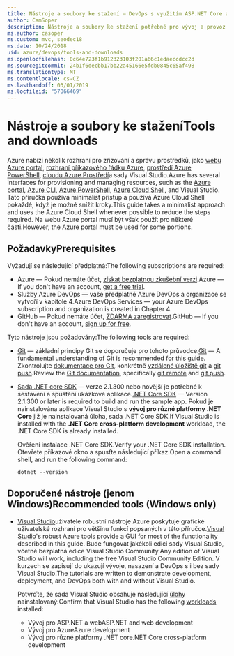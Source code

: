```yaml
---
title: Nástroje a soubory ke stažení – DevOps s využitím ASP.NET Core a Azure
author: CamSoper
description: Nástroje a soubory ke stažení potřebné pro vývoj a provoz s ASP.NET Core a Azure.
ms.author: casoper
ms.custom: mvc, seodec18
ms.date: 10/24/2018
uid: azure/devops/tools-and-downloads
ms.openlocfilehash: 0c64e723f1b912323103f201a66c1edaeccdcc2d
ms.sourcegitcommit: 24b1f6decbb17bb22a45166e5fdb0845c65af498
ms.translationtype: MT
ms.contentlocale: cs-CZ
ms.lasthandoff: 03/01/2019
ms.locfileid: "57066469"
---
```

# <a name="tools-and-downloads"></a><span data-ttu-id="cbf95-103">Nástroje a soubory ke stažení</span><span class="sxs-lookup"><span data-stu-id="cbf95-103">Tools and downloads</span></span>

<span data-ttu-id="cbf95-104">Azure nabízí několik rozhraní pro zřizování a správu prostředků, jako [webu Azure portal](https://portal.azure.com), [rozhraní příkazového řádku Azure](/cli/azure/), [prostředí Azure PowerShell](/powershell/azure/overview), [cloudu Azure Prostředí](https://shell.azure.com/bash)a sady Visual Studio.</span><span class="sxs-lookup"><span data-stu-id="cbf95-104">Azure has several interfaces for provisioning and managing resources, such as the [Azure portal](https://portal.azure.com), [Azure CLI](/cli/azure/), [Azure PowerShell](/powershell/azure/overview), [Azure Cloud Shell](https://shell.azure.com/bash), and Visual Studio.</span></span> <span data-ttu-id="cbf95-105">Tato příručka používá minimalist přístup a používá Azure Cloud Shell pokaždé, když je možné snížit kroky.</span><span class="sxs-lookup"><span data-stu-id="cbf95-105">This guide takes a minimalist approach and uses the Azure Cloud Shell whenever possible to reduce the steps required.</span></span> <span data-ttu-id="cbf95-106">Na webu Azure portal musí být však použít pro některé části.</span><span class="sxs-lookup"><span data-stu-id="cbf95-106">However, the Azure portal must be used for some portions.</span></span>

## <a name="prerequisites"></a><span data-ttu-id="cbf95-107">Požadavky</span><span class="sxs-lookup"><span data-stu-id="cbf95-107">Prerequisites</span></span>

<span data-ttu-id="cbf95-108">Vyžadují se následující předplatná:</span><span class="sxs-lookup"><span data-stu-id="cbf95-108">The following subscriptions are required:</span></span>

* <span data-ttu-id="cbf95-109">Azure &mdash; Pokud nemáte účet, [získat bezplatnou zkušební verzi](https://azure.microsoft.com/free/).</span><span class="sxs-lookup"><span data-stu-id="cbf95-109">Azure &mdash; If you don't have an account, [get a free trial](https://azure.microsoft.com/free/).</span></span>
* <span data-ttu-id="cbf95-110">Služby Azure DevOps &mdash; vaše předplatné Azure DevOps a organizace se vytvoří v kapitole 4.</span><span class="sxs-lookup"><span data-stu-id="cbf95-110">Azure DevOps Services &mdash; your Azure DevOps subscription and organization is created in Chapter 4.</span></span>
* <span data-ttu-id="cbf95-111">GitHub &mdash; Pokud nemáte účet, [ZDARMA zaregistrovat](https://github.com/join).</span><span class="sxs-lookup"><span data-stu-id="cbf95-111">GitHub &mdash; If you don't have an account, [sign up for free](https://github.com/join).</span></span>

<span data-ttu-id="cbf95-112">Tyto nástroje jsou požadovány:</span><span class="sxs-lookup"><span data-stu-id="cbf95-112">The following tools are required:</span></span>

* <span data-ttu-id="cbf95-113">[Git](https://git-scm.com/downloads) &mdash; základní principy Git se doporučuje pro tohoto průvodce.</span><span class="sxs-lookup"><span data-stu-id="cbf95-113">[Git](https://git-scm.com/downloads) &mdash; A fundamental understanding of Git is recommended for this guide.</span></span> <span data-ttu-id="cbf95-114">Zkontrolujte [dokumentace pro Git](https://git-scm.com/doc), konkrétně [vzdálené úložiště git](https://git-scm.com/docs/git-remote) a [git push](https://git-scm.com/docs/git-push).</span><span class="sxs-lookup"><span data-stu-id="cbf95-114">Review the [Git documentation](https://git-scm.com/doc), specifically [git remote](https://git-scm.com/docs/git-remote) and [git push](https://git-scm.com/docs/git-push).</span></span>
* <span data-ttu-id="cbf95-115">[Sada .NET core SDK](https://www.microsoft.com/net/download/) &mdash; verze 2.1.300 nebo novější je potřebné k sestavení a spuštění ukázkové aplikace.</span><span class="sxs-lookup"><span data-stu-id="cbf95-115">[.NET Core SDK](https://www.microsoft.com/net/download/) &mdash; Version 2.1.300 or later is required to build and run the sample app.</span></span> <span data-ttu-id="cbf95-116">Pokud je nainstalována aplikace Visual Studio s **vývoj pro různé platformy .NET Core** již je nainstalovaná úloha, sada .NET Core SDK.</span><span class="sxs-lookup"><span data-stu-id="cbf95-116">If Visual Studio is installed with the **.NET Core cross-platform development** workload, the .NET Core SDK is already installed.</span></span>

    <span data-ttu-id="cbf95-117">Ověření instalace .NET Core SDK.</span><span class="sxs-lookup"><span data-stu-id="cbf95-117">Verify your .NET Core SDK installation.</span></span> <span data-ttu-id="cbf95-118">Otevřete příkazové okno a spusťte následující příkaz:</span><span class="sxs-lookup"><span data-stu-id="cbf95-118">Open a command shell, and run the following command:</span></span>

    ```console
    dotnet --version
    ```

## <a name="recommended-tools-windows-only"></a><span data-ttu-id="cbf95-119">Doporučené nástroje (jenom Windows)</span><span class="sxs-lookup"><span data-stu-id="cbf95-119">Recommended tools (Windows only)</span></span>

* <span data-ttu-id="cbf95-120">[Visual Studio](https://www.visualstudio.com/)uživatele robustní nástroje Azure poskytuje grafické uživatelské rozhraní pro většinu funkcí popsaných v této příručce.</span><span class="sxs-lookup"><span data-stu-id="cbf95-120">[Visual Studio](https://www.visualstudio.com/)'s robust Azure tools provide a GUI for most of the functionality described in this guide.</span></span> <span data-ttu-id="cbf95-121">Bude fungovat jakékoli edici sady Visual Studio, včetně bezplatná edice Visual Studio Community.</span><span class="sxs-lookup"><span data-stu-id="cbf95-121">Any edition of Visual Studio will work, including the free Visual Studio Community Edition.</span></span> <span data-ttu-id="cbf95-122">V kurzech se zapisují do ukazují vývoje, nasazení a DevOps s i bez sady Visual Studio.</span><span class="sxs-lookup"><span data-stu-id="cbf95-122">The tutorials are written to demonstrate development, deployment, and DevOps both with and without Visual Studio.</span></span>

  <span data-ttu-id="cbf95-123">Potvrďte, že sada Visual Studio obsahuje následující [úlohy](/visualstudio/install/modify-visual-studio) nainstalovaný:</span><span class="sxs-lookup"><span data-stu-id="cbf95-123">Confirm that Visual Studio has the following [workloads](/visualstudio/install/modify-visual-studio) installed:</span></span>

  * <span data-ttu-id="cbf95-124">Vývoj pro ASP.NET a web</span><span class="sxs-lookup"><span data-stu-id="cbf95-124">ASP.NET and web development</span></span>
  * <span data-ttu-id="cbf95-125">Vývoj pro Azure</span><span class="sxs-lookup"><span data-stu-id="cbf95-125">Azure development</span></span>
  * <span data-ttu-id="cbf95-126">Vývoj pro různé platformy .NET core</span><span class="sxs-lookup"><span data-stu-id="cbf95-126">.NET Core cross-platform development</span></span>
